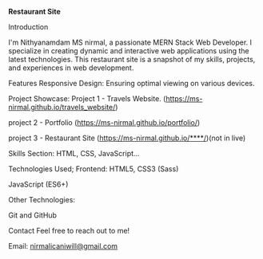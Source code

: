 **Restaurant Site**

Introduction

I'm Nithyanamdam MS nirmal, a passionate MERN Stack Web Developer. I specialize in creating dynamic and interactive web applications using the latest technologies. This restaurant site is a snapshot of my skills, projects, and experiences in web development.

Features
Responsive Design: Ensuring optimal viewing on various devices.

Project Showcase: Project 1 - Travels Website. (https://ms-nirmal.github.io/travels_website/)

project 2 - Portfolio (https://ms-nirmal.github.io/portfolio/)

project 3 - Restaurant Site (https://ms-nirmal.github.io/****/)(not in live)

Skills Section: HTML, CSS, JavaScript...

Technologies Used;
Frontend:
HTML5, CSS3 (Sass)

JavaScript (ES6+)

Other Technologies:

Git and GitHub

Contact
Feel free to reach out to me!

Email: nirmalicaniwill@gmail.com

